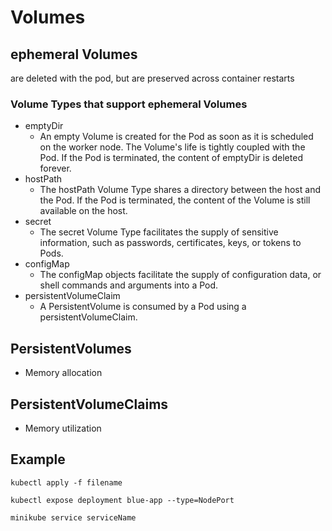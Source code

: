 # Volumes

## ephemeral Volumes

are deleted with the pod, but are preserved across container restarts

### Volume Types that support ephemeral Volumes

- emptyDir
  - An empty Volume is created for the Pod as soon as it is scheduled on the worker node. The Volume's life is tightly coupled with the Pod. If the Pod is terminated, the content of emptyDir is deleted forever.
- hostPath
  - The hostPath Volume Type shares a directory between the host and the Pod. If the Pod is terminated, the content of the Volume is still available on the host.
- secret
  - The secret Volume Type facilitates the supply of sensitive information, such as passwords, certificates, keys, or tokens to Pods.
- configMap
  - The configMap objects facilitate the supply of configuration data, or shell commands and arguments into a Pod.
- persistentVolumeClaim
  - A PersistentVolume is consumed by a Pod using a persistentVolumeClaim.

## PersistentVolumes

- Memory allocation

## PersistentVolumeClaims

- Memory utilization

## Example

```
kubectl apply -f filename

kubectl expose deployment blue-app --type=NodePort

minikube service serviceName
```
